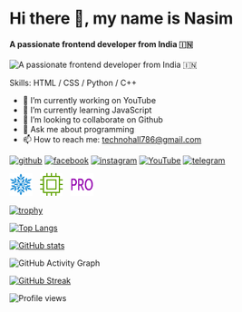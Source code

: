 # Hi there 👋, my name is Nasim
#### A passionate frontend developer from India 🇮🇳
![A passionate frontend developer from India 🇮🇳](https://telegra.ph/file/71590b6f5176192abc360.jpg)


Skills:  HTML / CSS / Python / C++

- 🔭 I’m currently working on YouTube 
- 🌱 I’m currently learning JavaScript 
- 👯 I’m looking to collaborate on Github 
- 💬 Ask me about programming 
- 📫 How to reach me: technohall786@gmail.com 


[<img src='https://cdn.jsdelivr.net/npm/simple-icons@3.0.1/icons/github.svg' alt='github' height='40'>](https://github.com/Wolfmasternas)  [<img src='https://cdn.jsdelivr.net/npm/simple-icons@3.0.1/icons/facebook.svg' alt='facebook' height='40'>](https://www.facebook.com/https://www.facebook.com/nasimuddin.akunji.98)  [<img src='https://cdn.jsdelivr.net/npm/simple-icons@3.0.1/icons/instagram.svg' alt='instagram' height='40'>](https://www.instagram.com/nasim_prr_401/)  [<img src='https://cdn.jsdelivr.net/npm/simple-icons@3.0.1/icons/youtube.svg' alt='YouTube' height='40'>](https://www.youtube.com/channel/https://youtube.com/channel/UCowRCbpyM4UKhjI7aZmOrkg)  [<img src='https://cdn.jsdelivr.net/npm/simple-icons@3.0.1/icons/telegram.svg' alt='telegram' height='40'>](https://t.me/+nSl01B_2PcdiMTFh)  

<a href='https://archiveprogram.github.com/'><img src='https://raw.githubusercontent.com/acervenky/animated-github-badges/master/assets/acbadge.gif' width='40' height='40'></a> <a href='https://docs.github.com/en/developers'><img src='https://raw.githubusercontent.com/acervenky/animated-github-badges/master/assets/devbadge.gif' width='40' height='40'></a> <a href='https://github.com/pricing'><img src='https://raw.githubusercontent.com/acervenky/animated-github-badges/master/assets/pro.gif' width='40' height='40'></a> 

[![trophy](https://github-profile-trophy.vercel.app/?username=Wolfmasternas&theme=highcontrast&hide_border=true&date_format=M%20j%5B%2C%20Y%5D)](https://github.com/ryo-ma/github-profile-trophy)

[![Top Langs](https://github-readme-stats.vercel.app/api/top-langs/?username=Wolfmasternas)](https://github.com/Wolfmasternas/github-readme-stats)

[![GitHub stats](https://github-readme-stats.vercel.app/api?username=Wolfmasternas&theme=highcontrast&hide_border=true&date_format=M%20j%5B%2C%20Y%5D)](https://github.com/Wolfmasternas/github-readme-stats)

![GitHub Activity Graph](https://activity-graph.herokuapp.com/graph?username=Wolfmasternas)  

[![GitHub Streak](http://github-readme-streak-stats.herokuapp.com?user=Wolfmasternas&theme=highcontrast&hide_border=true&date_format=M%20j%5B%2C%20Y%5D)](https://git.io/streak-stats)

![Profile views](https://gpvc.arturio.dev/Wolfmasternas)  









